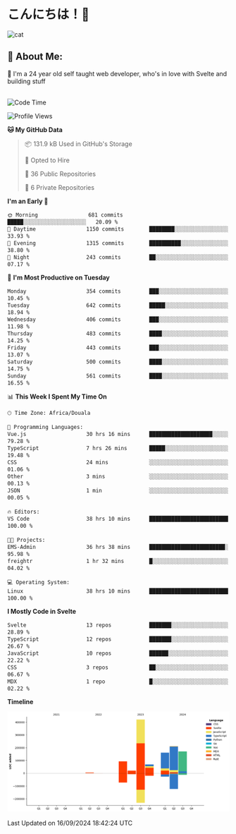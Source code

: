 

# こんにちは！🙂  
![cat](https://github.com/michaelnji/michaelnji/assets/73862378/606e99e9-2c18-4853-8722-991e4af8eae6)

## 💫 About Me:
🙂 I'm a 24 year old self taught web developer, who's in love with Svelte and building stuff <br><br>

<!--START_SECTION:waka-->
![Code Time](http://img.shields.io/badge/Code%20Time-982%20hrs%2048%20mins-blue)

![Profile Views](http://img.shields.io/badge/Profile%20Views-0-blue)

**🐱 My GitHub Data** 

> 📦 131.9 kB Used in GitHub's Storage 
 > 
> 💼 Opted to Hire
 > 
> 📜 36 Public Repositories 
 > 
> 🔑 6 Private Repositories 
 > 
**I'm an Early 🐤** 

```text
🌞 Morning                681 commits         █████░░░░░░░░░░░░░░░░░░░░   20.09 % 
🌆 Daytime                1150 commits        ████████░░░░░░░░░░░░░░░░░   33.93 % 
🌃 Evening                1315 commits        ██████████░░░░░░░░░░░░░░░   38.80 % 
🌙 Night                  243 commits         ██░░░░░░░░░░░░░░░░░░░░░░░   07.17 % 
```
📅 **I'm Most Productive on Tuesday** 

```text
Monday                   354 commits         ███░░░░░░░░░░░░░░░░░░░░░░   10.45 % 
Tuesday                  642 commits         █████░░░░░░░░░░░░░░░░░░░░   18.94 % 
Wednesday                406 commits         ███░░░░░░░░░░░░░░░░░░░░░░   11.98 % 
Thursday                 483 commits         ████░░░░░░░░░░░░░░░░░░░░░   14.25 % 
Friday                   443 commits         ███░░░░░░░░░░░░░░░░░░░░░░   13.07 % 
Saturday                 500 commits         ████░░░░░░░░░░░░░░░░░░░░░   14.75 % 
Sunday                   561 commits         ████░░░░░░░░░░░░░░░░░░░░░   16.55 % 
```


📊 **This Week I Spent My Time On** 

```text
🕑︎ Time Zone: Africa/Douala

💬 Programming Languages: 
Vue.js                   30 hrs 16 mins      ████████████████████░░░░░   79.28 % 
TypeScript               7 hrs 26 mins       █████░░░░░░░░░░░░░░░░░░░░   19.48 % 
CSS                      24 mins             ░░░░░░░░░░░░░░░░░░░░░░░░░   01.06 % 
Other                    3 mins              ░░░░░░░░░░░░░░░░░░░░░░░░░   00.13 % 
JSON                     1 min               ░░░░░░░░░░░░░░░░░░░░░░░░░   00.05 % 

🔥 Editors: 
VS Code                  38 hrs 10 mins      █████████████████████████   100.00 % 

🐱‍💻 Projects: 
EMS-Admin                36 hrs 38 mins      ████████████████████████░   95.98 % 
freightr                 1 hr 32 mins        █░░░░░░░░░░░░░░░░░░░░░░░░   04.02 % 

💻 Operating System: 
Linux                    38 hrs 10 mins      █████████████████████████   100.00 % 
```

**I Mostly Code in Svelte** 

```text
Svelte                   13 repos            ███████░░░░░░░░░░░░░░░░░░   28.89 % 
TypeScript               12 repos            ███████░░░░░░░░░░░░░░░░░░   26.67 % 
JavaScript               10 repos            ██████░░░░░░░░░░░░░░░░░░░   22.22 % 
CSS                      3 repos             ██░░░░░░░░░░░░░░░░░░░░░░░   06.67 % 
MDX                      1 repo              █░░░░░░░░░░░░░░░░░░░░░░░░   02.22 % 
```



**Timeline**

![Lines of Code chart](https://raw.githubusercontent.com/michaelnji/michaelnji/main/assets/bar_graph.png)


 Last Updated on 16/09/2024 18:42:24 UTC
<!--END_SECTION:waka-->
